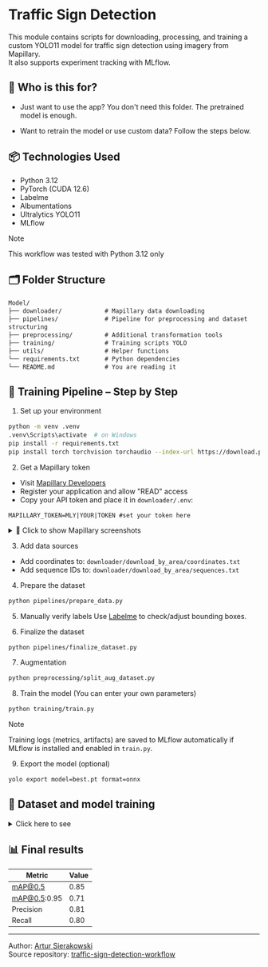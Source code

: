 # Traffic Sign Detection

This module contains scripts for downloading, processing, and training
a custom YOLO11 model for traffic sign detection using imagery from
Mapillary.\
It also supports experiment tracking with MLflow.

## 👤 Who is this for?

- Just want to use the app? You don't need this folder. The pretrained model is enough.

- Want to retrain the model or use custom data? Follow the steps below.

## 📦 Technologies Used
- Python 3.12
- PyTorch (CUDA 12.6)
- Labelme
- Albumentations
- Ultralytics YOLO11
- MLflow

> [!NOTE]
> This workflow was tested with Python 3.12 only

## 🗂️ Folder Structure
```
Model/
├── downloader/            # Mapillary data downloading
├── pipelines/             # Pipeline for preprocessing and dataset structuring
├── preprocessing/         # Additional transformation tools
├── training/              # Training scripts YOLO
├── utils/                 # Helper functions
└── requirements.txt       # Python dependencies
└── README.md              # You are reading it
```

## 🧪 Training Pipeline – Step by Step

1. Set up your environment
```bash
python -m venv .venv
.venv\Scripts\activate  # on Windows
pip install -r requirements.txt
pip install torch torchvision torchaudio --index-url https://download.pytorch.org/whl/cu126
```

2. Get a Mapillary token
- Visit [Mapillary Developers](https://www.mapillary.com/dashboard/developers)
- Register your application and allow "READ" access
- Copy your API token and place it in `downloader/.env`:
```
MAPILLARY_TOKEN=MLY|YOUR|TOKEN #set your token here
```

<details><summary>📸 Click to show Mapillary screenshots</summary>

<br>

![register application](.doc/snapshot_mapillary_register_application.jpg)
![token](.doc/snapshot_mapillary_token.jpg)

</details>


3. Add data sources

- Add coordinates to: `downloader/download_by_area/coordinates.txt`
- Add sequence IDs to: `downloader/download_by_area/sequences.txt`

4. Prepare the dataset 
```bash
python pipelines/prepare_data.py
```

5. Manually verify labels
Use [Labelme](https://github.com/wkentaro/labelme) to check/adjust bounding boxes.


6. Finalize the dataset
```bash
python pipelines/finalize_dataset.py
```

7. Augmentation
```bash
python preprocessing/split_aug_dataset.py
```

8. Train the model (You can enter your own parameters)
```bash
python training/train.py
```

> [!NOTE]  
> Training logs (metrics, artifacts) are saved to MLflow automatically if MLflow is installed and enabled in `train.py`.


9. Export the model (optional)
```bash
yolo export model=best.pt format=onnx
```

## 📂 Dataset and model training

<details>
    <summary>Click here to see </summary>

Mapillary is the site which you can download from and upload to cameos from a dash-camera.

This workflow allows you to download images either from the area (default = 0.005 geographical degrees)
or sequences (car routes).

### To download and label the images I created this pipeline:

[`prepare_data.py`](pipelines/prepare_data.py)

The pipeline leaves only labeled images and deletes the rest.\
It creates a new folder `dataset_prepared/` with all the images and labels in json format.

Your next step should be manually verifying the labels, because they are made by the pretrained model.

> [!IMPORTANT]
> How do you that?\
> Use [Labelme](https://github.com/wkentaro/labelme)

When everything is verified, you can go to the next step.

### To prepare the data in YOLO format use this pipeline:

[`finalize_dataset.py`](pipelines/finalize_dataset.py)

After running [`finalize_dataset.py`](pipelines/finalize_dataset.py),
the dataset is stored in a YOLO-compatible format and structure:

```
dataset/
├── images/
│   ├──1.jpg
│   ├──2.jpg
│   ├──3.jpg
│   ...
│
└── labels/
    ├──1.txt
    ├──2.txt
    ├──3.txt
    ...
```

### The last step before training your model is splitting it between sets (training, validation and test) and augmenting the training set

[`split_aug_dataset.py`](preprocessing/split_aug_dataset.py)

The dataset is automatically split into training, validation and training sets (70/20/10 split by default).
You can adjust this ratio in the split script.

I intentionally disabled YOLO11's built-in augmentations (like flipLR and mosaic)
to maintain full controlandconsistency of the training data.

Instead, augmentations are applied explicitly using Albumentations in the split_aug_dataset.py script.

This approach improves reproducibility and allows us to preview the dataset after augmentation and before training.
Each transformation is deterministic and configurable, which makes experiments more predictable.

Example augmentation setup:

```python
from albumentations import Compose, RandomBrightnessContrast, HueSaturationValue, RandomGamma, CLAHE

transform = Compose([
    RandomBrightnessContrast(brightness_limit=0.2, contrast_limit=0.1, p=0.8),
    RandomGamma(p=0.5, gamma_limit=(80, 120)),
    HueSaturationValue(hue_shift_limit=2, sat_shift_limit=5, val_shift_limit=8, p=0.2),
    CLAHE(clip_limit=2.0, tile_grid_size=(8, 8), p=0.1),
])
```

The structure after running [`split_aug_dataset.py`](./preprocessing/split_aug_dataset.py)

```
dataset/
├── images/
├── labels/
├── train/
│   ├── images/
│   └── labels/
├── val/
│   ├── images/
│   └── labels/
└── test/
    ├── images/
    └── labels/
```

> [!TIP]
> When I don't like the augmentation, or I extend the dataset with new labeled images
> I delete only the train, val and test folders. 

### Training using the YOLO11 model

[`train.py`](training/train.py)

</details>

## 📊 Final results
| Metric       | Value |
|--------------|-------|
| mAP@0.5      | 0.85  |
| mAP@0.5:0.95 | 0.71  |
| Precision    | 0.81  |
| Recall       | 0.80  |

---

Author: [Artur Sierakowski](https://github.com/ArturSierakowski)\
Source repository: [traffic-sign-detection-workflow](https://github.com/ArturSierakowski/traffic-sign-detection-workflow)
